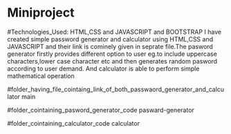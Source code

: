 # Miniproject
#Technologies_Used:
HTML,CSS and JAVASCRIPT and BOOTSTRAP
I have created simple password generator and calculator using HTML,CSS and JAVASCRIPT and their link is cominely given in seprate file.The pasword generator firstly provides different option to user eg.to include uppercase characters,lower case character etc and then generates random pasword according to user demand.
And calculator is able to perform simple mathematical operation


#folder_having_file_cointaing_link_of_both_passwaord_generator_and_calculator
main

#folder_cointaining_pasword_generator_code
pasward-generator


#folder_cointaining_calculator_code
calculator


